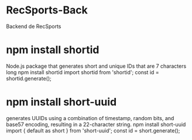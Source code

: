 # RecSports-Back
Backend de RecSports

# npm install shortid
 Node.js package that generates short and unique IDs that are 7 characters long
 npm install shortid
 import shortid from 'shortid';
 const id = shortid.generate();


 # npm install short-uuid
generates UUIDs using a combination of timestamp, random bits, and base57 encoding, resulting in a 22-character string. 
npm install short-uuid
import { default as short } from 'short-uuid';
 const id = short.generate();

